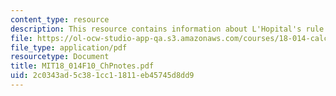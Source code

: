 ```yaml
---
content_type: resource
description: This resource contains information about L'Hopital's rule for 0/0.
file: https://ol-ocw-studio-app-qa.s3.amazonaws.com/courses/18-014-calculus-with-theory-fall-2010/2c0343ad5c381cc11811eb45745d8dd9_MIT18_014F10_ChPnotes.pdf
file_type: application/pdf
resourcetype: Document
title: MIT18_014F10_ChPnotes.pdf
uid: 2c0343ad-5c38-1cc1-1811-eb45745d8dd9
---
```

